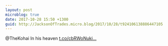 ```yaml
---
layout: post
microblog: true
date: 2017-10-28 15:50 +1300
guid: http://JacksonOfTrades.micro.blog/2017/10/28/t924106138886447105.html
---
```

@TheKohai In his heaven [t.co/cbRWoNuki...](https://t.co/cbRWoNukiV)
